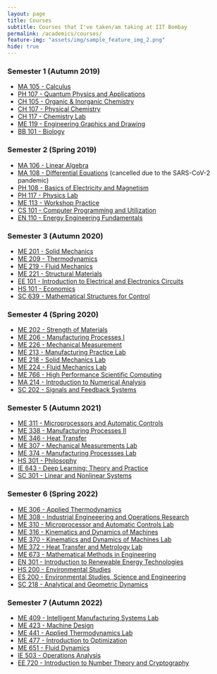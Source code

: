 ```yaml
---
layout: page
title: Courses
subtitle: Courses that I've taken/am taking at IIT Bombay
permalink: /academics/courses/
feature-img: "assets/img/sample_feature_img_2.png"
hide: true
---
```


<h3>Semester 1 (Autumn 2019)</h3>
<ul>
<li><a href="https://portal.iitb.ac.in/asc/Courses/crsedetail.jsp?ccd=MA%20105">MA 105 - Calculus</a></li>
<li><a href="https://portal.iitb.ac.in/asc/Courses/crsedetail.jsp?ccd=PH%20107">PH 107 - Quantum Physics and Applications</a></li>
<li><a href="https://portal.iitb.ac.in/asc/Courses/crsedetail.jsp?ccd=CH%20105">CH 105 - Organic & Inorganic Chemistry</a></li>
<li><a href="https://portal.iitb.ac.in/asc/Courses/crsedetail.jsp?ccd=CH%20107">CH 107 - Physical Chemistry</a></li>
<li><a href="https://portal.iitb.ac.in/asc/Courses/crsedetail.jsp?ccd=CH%20117">CH 117 - Chemistry Lab</a></li>
<li><a href="https://portal.iitb.ac.in/asc/Courses/crsedetail.jsp?ccd=ME%20119">ME 119 - Engineering Graphics and Drawing</a></li>
<li><a href="https://portal.iitb.ac.in/asc/Courses/crsedetail.jsp?ccd=BB%20101">BB 101 - Biology</a></li>
</ul>

<h3>Semester 2 (Spring 2019)</h3>
<ul>
<li><a href="https://portal.iitb.ac.in/asc/Courses/crsedetail.jsp?ccd=MA%20106">MA 106 - Linear Algebra</a></li>
<li><a href="https://portal.iitb.ac.in/asc/Courses/crsedetail.jsp?ccd=MA%20108">MA 108 - Differential Equations</a> (cancelled due to the SARS-CoV-2 pandemic)</li>
<li><a href="https://portal.iitb.ac.in/asc/Courses/crsedetail.jsp?ccd=PH%20108">PH 108 - Basics of Electricity and Magnetism</a></li>
<li><a href="https://portal.iitb.ac.in/asc/Courses/crsedetail.jsp?ccd=PH%20117">PH 117 - Physics Lab</a></li>
<li><a href="https://portal.iitb.ac.in/asc/Courses/crsedetail.jsp?ccd=ME%20113">ME 113 - Workshop Practice</a></li>
<li><a href="https://portal.iitb.ac.in/asc/Courses/crsedetail.jsp?ccd=CS%20101">CS 101 - Computer Programming and Utilization</a></li>
<li><a href="https://portal.iitb.ac.in/asc/Courses/crsedetail.jsp?ccd=EN%20110">EN 110 - Energy Engineering Fundamentals</a></li>
</ul>

<h3>Semester 3 (Autumn 2020)</h3>
<ul>
<li><a href="https://portal.iitb.ac.in/asc/Courses/crsedetail.jsp?ccd=ME%20201">ME 201 - Solid Mechanics</a></li>
<li><a href="https://portal.iitb.ac.in/asc/Courses/crsedetail.jsp?ccd=M#%20209">ME 209 - Thermodynamics</a></li>
<li><a href="https://portal.iitb.ac.in/asc/Courses/crsedetail.jsp?ccd=ME%20219">ME 219 - Fluid Mechanics</a></li>
<li><a href="https://portal.iitb.ac.in/asc/Courses/crsedetail.jsp?ccd=ME%20221">ME 221 - Structural Materials</a></li>
<li><a href="https://portal.iitb.ac.in/asc/Courses/crsedetail.jsp?ccd=EE%20101">EE 101 - Introduction to Electrical and Electronics Circuits</a></li>
<li><a href="https://portal.iitb.ac.in/asc/Courses/crsedetail.jsp?ccd=HS%20101">HS 101 - Economics</a></li>
<li><a href="https://portal.iitb.ac.in/asc/Courses/crsedetail.jsp?ccd=SC%20639">SC 639 - Mathematical Structures for Control</a></li>
</ul>

<h3>Semester 4 (Spring 2020)</h3>
<ul>
<li><a href="https://portal.iitb.ac.in/asc/Courses/crsedetail.jsp?ccd=ME%20202">ME 202 - Strength of Materials</a></li>
<li><a href="https://portal.iitb.ac.in/asc/Courses/crsedetail.jsp?ccd=ME%20206">ME 206 - Manufacturing Processes I</a></li>
<li><a href="https://portal.iitb.ac.in/asc/Courses/crsedetail.jsp?ccd=ME%20226">ME 226 - Mechanical Measurement</a></li>
<li><a href="https://portal.iitb.ac.in/asc/Courses/crsedetail.jsp?ccd=ME%20213">ME 213 - Manufacturing Practice Lab</a></li>
<li><a href="https://portal.iitb.ac.in/asc/Courses/crsedetail.jsp?ccd=ME%20218">ME 218 - Solid Mechanics Lab</a></li>
<li><a href="https://portal.iitb.ac.in/asc/Courses/crsedetail.jsp?ccd=ME%20224">ME 224 - Fluid Mechanics Lab</a></li>
<li><a href="https://portal.iitb.ac.in/asc/Courses/crsedetail.jsp?ccd=ME%20766">ME 766 - High Performance Scientific Computing</a></li>
<li><a href="https://portal.iitb.ac.in/asc/Courses/crsedetail.jsp?ccd=MA%20214">MA 214 - Introduction to Numerical Analysis</a></li>
<li><a href="https://portal.iitb.ac.in/asc/Courses/crsedetail.jsp?ccd=SC%20202">SC 202 - Signals and Feedback Systems</a></li>
</ul>

<h3>Semester 5 (Autumn 2021)</h3>
<ul>
<li><a href="https://portal.iitb.ac.in/asc/Courses/crsedetail.jsp?ccd=ME%20311">ME 311 - Microprocessors and Automatic Controls</a></li>
<li><a href="https://portal.iitb.ac.in/asc/Courses/crsedetail.jsp?ccd=ME%20338">ME 338 - Manufacturing Processes II</a></li>
<li><a href="https://portal.iitb.ac.in/asc/Courses/crsedetail.jsp?ccd=ME%20346">ME 346 - Heat Transfer</a></li>
<li><a href="https://portal.iitb.ac.in/asc/Courses/crsedetail.jsp?ccd=ME%20307">ME 307 - Mechanical Measurements Lab</a></li>
<li><a href="https://portal.iitb.ac.in/asc/Courses/crsedetail.jsp?ccd=ME%20374">ME 374 - Manufacturing Processses Lab</a></li>
<li><a href="https://portal.iitb.ac.in/asc/Courses/crsedetail.jsp?ccd=HS%20301">HS 301 - Philosophy</a></li>
<li><a href="https://portal.iitb.ac.in/asc/Courses/crsedetail.jsp?ccd=IE%20643">IE 643 - Deep Learning: Theory and Practice</a></li>
<li><a href="https://portal.iitb.ac.in/asc/Courses/crsedetail.jsp?ccd=SC%20301">SC 301 - Linear and Nonlinear Systems</a></li>
</ul>

<h3>Semester 6 (Spring 2022)</h3>
<ul>
<li><a href="https://portal.iitb.ac.in/asc/Courses/crsedetail.jsp?ccd=ME%20306">ME 306 - Applied Thermodynamics</a></li>
<li><a href="https://portal.iitb.ac.in/asc/Courses/crsedetail.jsp?ccd=ME%20308">ME 308 - Industrial Engineeering and Operations Research</a></li>
<li><a href="https://portal.iitb.ac.in/asc/Courses/crsedetail.jsp?ccd=ME%20310">ME 310 - Microprocessor and Automatic Controls Lab</a></li>
<li><a href="https://portal.iitb.ac.in/asc/Courses/crsedetail.jsp?ccd=ME%20316">ME 316 - Kinematics and Dynamics of Machines</a></li>
<li><a href="https://portal.iitb.ac.in/asc/Courses/crsedetail.jsp?ccd=ME%20370">ME 370 - Kinematics and Dynamics of Machines Lab</a></li>
<li><a href="https://portal.iitb.ac.in/asc/Courses/crsedetail.jsp?ccd=ME%20372">ME 372 - Heat Transfer and Metrology Lab</a></li>
<li><a href="https://portal.iitb.ac.in/asc/Courses/crsedetail.jsp?ccd=ME%20673">ME 673 - Mathematical Methods in Engineering</a></li>
<li><a href="https://portal.iitb.ac.in/asc/Courses/crsedetail.jsp?ccd=EN%20301">EN 301 - Introduction to Renewable Energy Technologies</a></li>
<li><a href="https://portal.iitb.ac.in/asc/Courses/crsedetail.jsp?ccd=HS%20200">HS 200 - Environmental Studies</a></li>
<li><a href="https://portal.iitb.ac.in/asc/Courses/crsedetail.jsp?ccd=ES%20200">ES 200 - Environmental Studies, Science and Engineering</a></li>
<li><a href="https://portal.iitb.ac.in/asc/Courses/crsedetail.jsp?ccd=SC%20218">SC 218 - Analytical and Geometric Dynamics</a></li>
</ul>

<h3>Semester 7 (Autumn 2022)</h3>
<ul>
<li><a href="https://portal.iitb.ac.in/asc/Courses/crsedetail.jsp?ccd=ME%20409">ME 409 - Intelligent Manufacturing Systems Lab</a></li>
<li><a href="https://portal.iitb.ac.in/asc/Courses/crsedetail.jsp?ccd=ME%20423">ME 423 - Machine Design</a></li>
<li><a href="https://portal.iitb.ac.in/asc/Courses/crsedetail.jsp?ccd=ME%20441">ME 441 - Applied Thermodynamics Lab</a></li>
<li><a href="https://portal.iitb.ac.in/asc/Courses/crsedetail.jsp?ccd=ME%20477">ME 477 - Introduction to Optimization</a></li>
<li><a href="https://portal.iitb.ac.in/asc/Courses/crsedetail.jsp?ccd=ME%20651">ME 651 - Fluid Dynamics</a></li>
<li><a href="https://portal.iitb.ac.in/asc/Courses/crsedetail.jsp?ccd=IE%20503">IE 503 - Operations Analysis</a></li>
<li><a href="https://portal.iitb.ac.in/asc/Courses/crsedetail.jsp?ccd=EE%20720">EE 720 - Introduction to Number Theory and Cryptography</a></li>
</ul>
